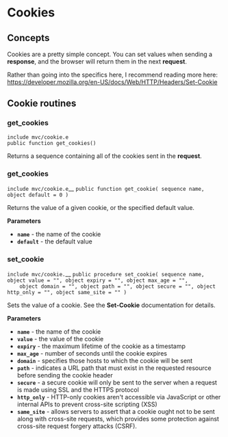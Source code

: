 # Cookies

## Concepts

Cookies are a pretty simple concept. You can set values when sending a **response**, and the browser will return them in the next **request**.

Rather than going into the specifics here, I recommend reading more here: https://developer.mozilla.org/en-US/docs/Web/HTTP/Headers/Set-Cookie

## Cookie routines

### get_cookies

`include mvc/cookie.e`  
`public function get_cookies()`

Returns a sequence containing all of the cookies sent in the **request**.

### get_cookies

`include mvc/cookie.e`__
`public function get_cookie( sequence name, object default = 0 )`

Returns the value of a given cookie, or the specified default value.

**Parameters**

- **`name`** - the name of the cookie
- **`default`** - the default value

### set_cookie

`include mvc/cookie.`__
`public procedure set_cookie( sequence name, object value = "", object expiry = "", object max_age = "",`  
`    object domain = "", object path = "", object secure = "", object http_only = "", object same_site = "" )`

Sets the value of a cookie. See the **Set-Cookie** documentation for details.

**Parameters**

- **`name`** - the name of the cookie
- **`value`** - the value of the cookie
- **`expiry`** - the maximum lifetime of the cookie as a timestamp
- **`max_age`** - number of seconds until the cookie expires
- **`domain`** - specifies those hosts to which the cookie will be sent
- **`path`** - indicates a URL path that must exist in the requested resource before sending the cookie header
- **`secure`** - a secure cookie will only be sent to the server when a request is made using SSL and the HTTPS protocol
- **`http_only`** - HTTP-only cookies aren't accessible via JavaScript or other internal APIs to prevent cross-site scripting (XSS)
- **`same_site`** - allows servers to assert that a cookie ought not to be sent along with cross-site requests, which provides some
protection against cross-site request forgery attacks (CSRF).
